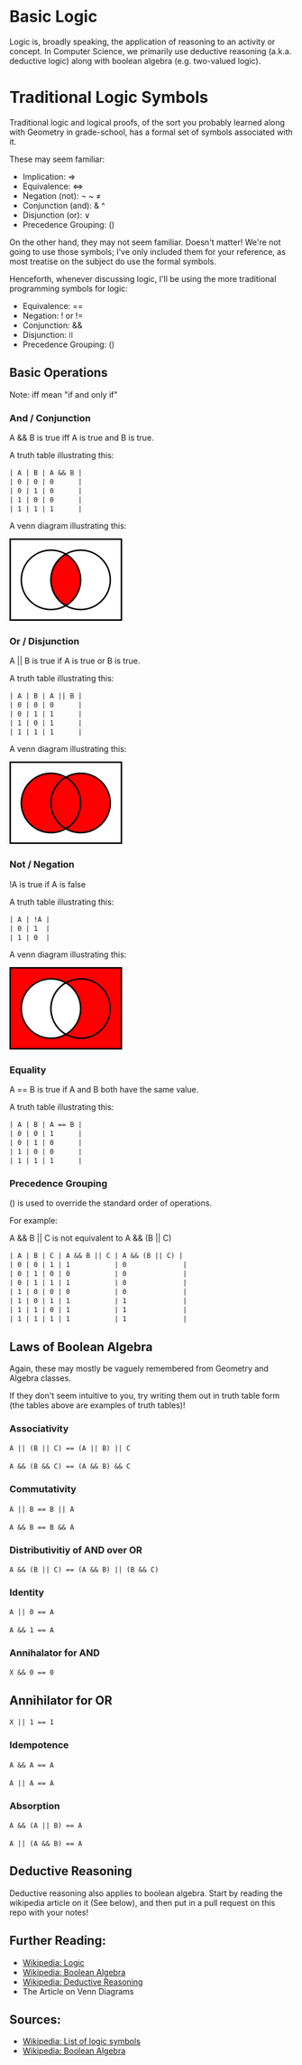 # Basic Logic

Logic is, broadly speaking, the application of reasoning to an activity or concept.  In Computer Science, we primarily use deductive reasoning (a.k.a. deductive logic) along with boolean algebra (e.g. two-valued logic).

# Traditional Logic Symbols

Traditional logic and logical proofs, of the sort you probably learned along with Geometry in grade-school, has a formal set of symbols associated with it.

These may seem familiar:

* Implication: ⇒
* Equivalence: ⇔
* Negation (not): ¬  ~  ≠
* Conjunction (and): & ^
* Disjunction (or): ∨
* Precedence Grouping: ()

On the other hand, they may not seem familiar.  Doesn't matter! We're not going to use those symbols; I've only included them for your reference, as most treatise on the subject do use the formal symbols.

Henceforth, whenever discussing logic, I'll be using the more traditional programming symbols for logic:

* Equivalence: ==
* Negation: ! or !=
* Conjunction: &&
* Disjunction: ǀǀ
* Precedence Grouping: ()

## Basic Operations

Note: iff mean "if and only if"

### And / Conjunction

A && B is true iff A is true and B is true.

A truth table illustrating this:

	| A | B | A && B |
	| 0 | 0 | 0      |
	| 0 | 1 | 0      |
	| 1 | 0 | 0      |
	| 1 | 1 | 1      |

A venn diagram illustrating this:

![Venn Diagram of AND](wikimedia-commons-venn-and.png "AND")

### Or / Disjunction

A || B is true if A is true or B is true.

A truth table illustrating this:

	| A | B | A || B |
	| 0 | 0 | 0      |
	| 0 | 1 | 1      |
	| 1 | 0 | 1      |
	| 1 | 1 | 1      |

A venn diagram illustrating this:

![Venn Diagram of OR](wikimedia-commons-venn-or.png "OR")

### Not / Negation

!A is true if A is false

A truth table illustrating this:

	| A | !A |
	| 0 | 1  |
	| 1 | 0  |

A venn diagram illustrating this:

![Venn Diagram of NOT](wikimedia-commons-venn-not-a.png "NOT")

### Equality

A == B is true if A and B both have the same value.

A truth table illustrating this:

	| A | B | A == B |
	| 0 | 0 | 1      |
	| 0 | 1 | 0      |
	| 1 | 0 | 0      |
	| 1 | 1 | 1      |

### Precedence Grouping

() is used to override the standard order of operations.

For example:

A && B || C  is not equivalent to A && (B || C)

	| A | B | C | A && B || C | A && (B || C) |
	| 0 | 0 | 1 | 1           | 0              |
	| 0 | 1 | 0 | 0           | 0              |
	| 0 | 1 | 1 | 1           | 0              |
	| 1 | 0 | 0 | 0           | 0              |
	| 1 | 0 | 1 | 1           | 1              |
	| 1 | 1 | 0 | 1           | 1              |
	| 1 | 1 | 1 | 1           | 1              |


## Laws of Boolean Algebra

Again, these may mostly be vaguely remembered from Geometry and Algebra classes.

If they don't seem intuitive to you, try writing them out in truth table form (the tables above are examples of truth tables)!

### Associativity

	A || (B || C) == (A || B) || C

	A && (B && C) == (A && B) && C

### Commutativity

	A || B == B || A

	A && B == B && A

### Distributivitiy of AND over OR

	A && (B || C) == (A && B) || (B && C)

### Identity

	A || 0 == A

	A && 1 == A

### Annihalator for AND

	X && 0 == 0

## Annihilator for OR

	X || 1 == 1

### Idempotence

	A && A == A

	A || A == A


### Absorption

	A && (A || B) == A

	A || (A && B) == A


## Deductive Reasoning

Deductive reasoning also applies to boolean algebra.  Start by reading the wikipedia article on it (See below), and then put in a pull request on this repo with your notes!

## Further Reading:

* [Wikipedia: Logic](http://en.wikipedia.org/wiki/Logic)
* [Wikipedia: Boolean Algebra](http://en.wikipedia.org/wiki/Boolean_algebra)
* [Wikipedia: Deductive Reasoning](http://en.wikipedia.org/wiki/Deductive_reasoning)
* The Article on Venn Diagrams

## Sources:

* [Wikipedia: List of logic symbols](http://en.wikipedia.org/wiki/List_of_logic_symbols)
* [Wikipedia: Boolean Algebra](http://en.wikipedia.org/wiki/Boolean_algebra)
